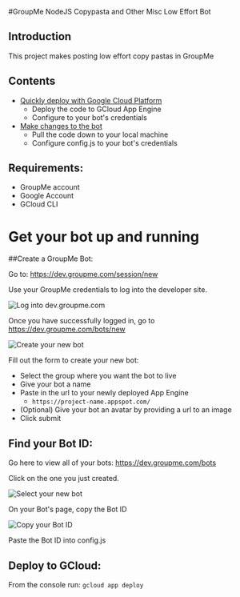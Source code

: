 #GroupMe NodeJS Copypasta and Other Misc Low Effort Bot

## Introduction

This project makes posting low effort copy pastas in GroupMe

## Contents

  * [Quickly deploy with Google Cloud Platform](#deploy)
    * Deploy the code to GCloud App Engine
    * Configure to your bot's credentials
  * [Make changes to the bot](#pull)
    * Pull the code down to your local machine
    * Configure config.js to your bot's credentials

## Requirements:

  * GroupMe account
  * Google Account
  * GCloud CLI

# Get your bot up and running<a name="deploy"></a>

##Create a GroupMe Bot:

Go to:
https://dev.groupme.com/session/new

Use your GroupMe credentials to log into the developer site.

![Log into dev.groupme.com](https://i.groupme.com/640x292.png.38c9e590383149c1a01424fc61cdce4e)

Once you have successfully logged in, go to https://dev.groupme.com/bots/new

![Create your new bot](http://i.groupme.com/567x373.png.242d18352d7742858cf9a263f597c5d9)

Fill out the form to create your new bot:

  * Select the group where you want the bot to live
  * Give your bot a name
  * Paste in the url to your newly deployed App Engine
    * `https://project-name.appspot.com/`
  * (Optional) Give your bot an avatar by providing a url to an image
  * Click submit

## Find your Bot ID:<a name="get-bot-id"></a>

Go here to view all of your bots:
https://dev.groupme.com/bots

Click on the one you just created.

![Select your new bot](http://i.groupme.com/871x333.png.5a33ef2b6ab74ea59d5aaa5569aaaf23)

On your Bot's page, copy the Bot ID

![Copy your Bot ID](http://i.groupme.com/615x295.png.3256190e86ed4cd7ae6cf09899c1f9a8)

Paste the Bot ID into config.js

## Deploy to GCloud:

From the console run:
`gcloud app deploy`